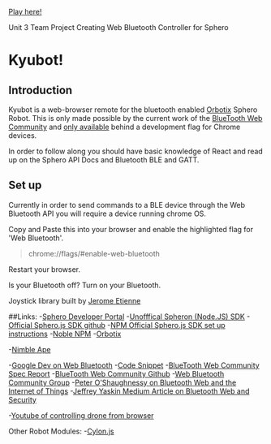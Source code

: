 
[Play here!](http://danhklein.github.io/Kyubot)


Unit 3 Team Project Creating Web Bluetooth Controller for Sphero

# Kyubot!

## Introduction

Kyubot is a web-browser remote for the bluetooth enabled [Orbotix](https://github.com/orbotix) Sphero Robot. This is only made possible by the current work of the [BlueTooth Web Community](https://webbluetoothcg.github.io/web-bluetooth/) and [only available](http://caniuse.com/#feat=web-bluetooth) behind a development flag for Chrome devices.

In order to follow along you should have basic knowledge of React and read up on the Sphero API Docs and Bluetooth BLE and GATT.

## Set up

Currently in order to send commands to a BLE device through the Web Bluetooth API you will require a device running chrome OS.

Copy and Paste this into your browser and enable the highlighted flag for 'Web Bluetooth'.
>chrome://flags/#enable-web-bluetooth

Restart your browser.

Is your Bluetooth off? Turn on your Bluetooth.

Joystick library built by [Jerome Etienne](https://github.com/jeromeetienne)

##Links:
-[Sphero Developer Portal](https://developer.gosphero.com/)
-[Unofffical Spheron (Node.JS) SDK](https://github.com/alchemycs/spheron)
-[Official Sphero.js SDK github](https://github.com/orbotix/sphero.js)
-[NPM Official Sphero.js SDK set up instructions](https://www.npmjs.com/package/sphero)
-[Noble NPM](https://github.com/sandeepmistry/noble)
-[Orbotix](https://github.com/orbotix)

-[Nimble Ape](https://nimblea.pe/monkey-business/2015/12/17/these-arent-the-droids-youre-looking-for/)

-[Google Dev on Web Bluetooth](https://developers.google.com/web/updates/2015/07/interact-with-ble-devices-on-the-web?hl=en)
-[Code Snippet](https://googlechrome.github.io/samples/web-bluetooth/device-info.html)
-[BlueTooth Web Community Spec Report](https://webbluetoothcg.github.io/web-bluetooth/)
-[BlueTooth Web Community Github](https://github.com/WebBluetoothCG/web-bluetooth/blob/gh-pages/charter.md)
-[Web Bluetooth Community Group](https://www.w3.org/community/web-bluetooth/)
-[Peter O'Shaughnessy on Bluetooth Web and the Internet of Things](http://peteroshaughnessy.com/posts/web-bluetooth-controlling-the-real-world/)
-[Jeffrey Yaskin Medium Article on Bluetooth Web and Security](https://medium.com/@jyasskin/the-web-bluetooth-security-model-666b4e7eed2#.wyioxsmhm)


-[Youtube of controlling drone from browser](https://www.youtube.com/watch?v=yILD_ZdXJW4)

Other Robot Modules:
-[Cylon.js](https://cylonjs.com/documentation/platforms/sphero-ble/)
